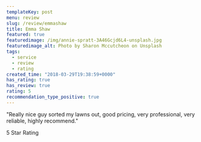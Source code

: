 ```yaml
---
templateKey: post
menu: review
slug: /review/emmashaw
title: Emma Shaw
featured: true
featuredimage: /img/annie-spratt-3A46Gcjd6L4-unsplash.jpg
featuredimage_alt: Photo by Sharon Mccutcheon on Unsplash
tags:
  - service
  - review
  - rating
created_time: "2018-03-29T19:38:59+0000"
has_rating: true
has_review: true
rating: 5
recommendation_type_positive: true
---
```

"Really nice guy sorted my lawns out, good pricing, very professional, very reliable, highly recommend."


5 Star Rating